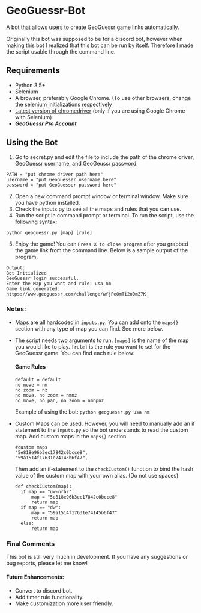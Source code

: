# GeoGuessr-Bot
A bot that allows users to create GeoGuessr game links automatically.

Originally this bot was supposed to be for a discord bot, however when making this bot I realized that this bot can be run by itself. Therefore I made the script usable through the command line.

## Requirements
<ul>
<li>Python 3.5+</li>
<li>Selenium</li>
<li>A browser, preferably Google Chrome. (To use other browsers, change the selenium initializations respectively</li>
<li> <a href="https://sites.google.com/a/chromium.org/chromedriver/downloads">Latest version of chromedriver</a> (only if you are using Google Chrome with Selenium)</li>
<li> <strong><em>GeoGuessr Pro Account</em></strong> </li>
</ul>


## Using the Bot
1. Go to secret.py and edit the file to include the path of the chrome driver, GeoGuessr username, and GeoGeussr password.
```
PATH = "put chrome driver path here"
username = "put GeoGuesser username here"
password = "put GeoGuesser password here"
```
2. Open a new command prompt window or terminal window. Make sure you have python installed.
3. Check the inputs.py to see all the maps and rules that you can use.
4. Run the script in command prompt or terminal. To run the script, use the following syntax:
```
python geoguessr.py [map] [rule]
```
5. Enjoy the game! You can `Press X to close program` after you grabbed the game link from the command line. Below is a sample output of the program.

```
Output:
Bot Initialized
GeoGuessr login successful.
Enter the Map you want and rule: usa nm
Game link generated:
https://www.geoguessr.com/challenge/wYjPeOmTi2oDmZ7K

```

### Notes:
* Maps are all hardcoded in `inputs.py`. You can add onto the `maps{}` section with any type of map you can find. See more below.
* The script needs two arguments to run. `[maps]` is the name of the map you would like to play. `[rule]` is the rule you want to set for the GeoGuessr game. You can find each rule below:
  #### Game Rules
  ```
  default = default
  no move = nm
  no zoom = nz
  no move, no zoom = nmnz
  no move, no pan, no zoom = nmnpnz
  
  ```
  Example of using the bot:
  ```python geoguessr.py usa nm```
 * Custom Maps can be used. However, you will need to manually add an if statement to the `inputs.py` so the bot understands to read the custom map. Add custom maps in the `maps{}` section.
 
    ```
    #custom maps
    "5e818e96b3ec17842c0bcce8",
    "59a1514f17631e74145b6f47",
    ```
    Then add an if-statement to the `checkCustom()` function to bind the hash value of the custom map with your own alias. (Do not use spaces)
    
    ```
    def checkCustom(map):
      if map == "uw-nrbr":
          map = "5e818e96b3ec17842c0bcce8"
          return map
      if map == "dw":
          map = "59a1514f17631e74145b6f47"
          return map
      else:
          return map
    ```
    
  
### Final Comments
This bot is still very much in development. If you have any suggestions or bug reports, please let me know!

#### Future Enhancements:
* Convert to discord bot.
* Add timer rule functionality.
* Make customization more user friendly.

